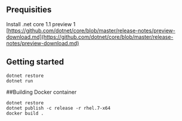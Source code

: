 ## Prequisities
Install .net core 1.1 preview 1 [https://github.com/dotnet/core/blob/master/release-notes/preview-download.md](https://github.com/dotnet/core/blob/master/release-notes/preview-download.md)

## Getting started
```
dotnet restore
dotnet run
```

##Building Docker container
```
dotnet restore
dotnet publish -c release -r rhel.7-x64
docker build .
```
